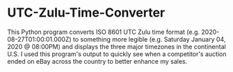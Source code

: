# UTC-Zulu-Time-Converter

This Python program converts ISO 8601 UTC Zulu time format (e.g. 2020-08-27T01:00:01.000Z) to something more legible (e.g. Saturday January 04, 2020 @ 08:00PM) and displays the three major timezones in the continental U.S. I used this program's output to quickly see when a competitor's auction ended on eBay across the country to better enhance my sales.
